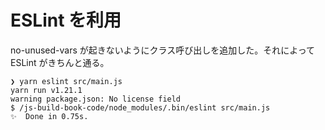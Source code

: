 # ESLint を利用

no-unused-vars が起きないようにクラス呼び出しを追加した。それによって ESLint がきちんと通る。

```
❯ yarn eslint src/main.js
yarn run v1.21.1
warning package.json: No license field
$ /js-build-book-code/node_modules/.bin/eslint src/main.js
✨  Done in 0.75s.
```
